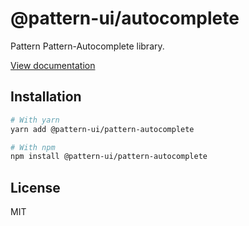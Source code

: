 # @pattern-ui/autocomplete

Pattern Pattern-Autocomplete library.

[View documentation](https://pattern.icu/)

## Installation

```sh
# With yarn
yarn add @pattern-ui/pattern-autocomplete

# With npm
npm install @pattern-ui/pattern-autocomplete
```

## License

MIT
